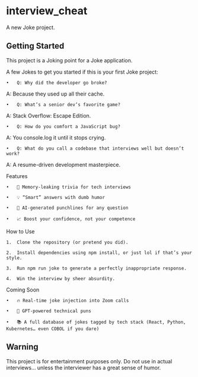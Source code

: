 # interview_cheat

A new Joke project.

## Getting Started

This project is a Joking point for a Joke application.


A few Jokes to get you started if this is your first Joke project:

	•	Q: Why did the developer go broke?

A: Because they used up all their cache.

	•	Q: What’s a senior dev’s favorite game?
A: Stack Overflow: Escape Edition.

	•	Q: How do you comfort a JavaScript bug?
A: You console.log it until it stops crying.

	•	Q: What do you call a codebase that interviews well but doesn’t work?

A: A resume-driven development masterpiece.


Features
	
    •	🧠 Memory-leaking trivia for tech interviews
	
    •	💡 “Smart” answers with dumb humor
	
    •	🤖 AI-generated punchlines for any question
	
    •	📈 Boost your confidence, not your competence

How to Use
	
    1.	Clone the repository (or pretend you did).
	
    2.	Install dependencies using npm install, or just lol if that’s your style.
	
    3.	Run npm run joke to generate a perfectly inappropriate response.
	
    4.	Win the interview by sheer absurdity.

Coming Soon
	
    •	🔥 Real-time joke injection into Zoom calls
	
    •	🤯 GPT-powered technical puns
	
    •	📚 A full database of jokes tagged by tech stack (React, Python, Kubernetes… even COBOL if you dare)


## Warning

This project is for entertainment purposes only. Do not use in actual interviews… unless the interviewer has a great sense of humor.
